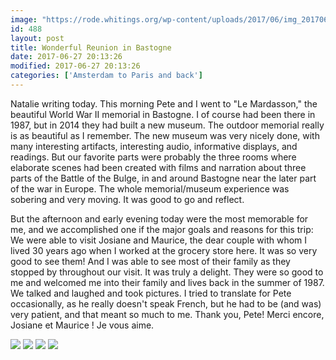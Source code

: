 ```yaml
---
image: "https://rode.whitings.org/wp-content/uploads/2017/06/img_20170627_180232887_hdr1.jpg/img_20170627_180232887_hdr1.jpg"
id: 488
layout: post
title: Wonderful Reunion in Bastogne
date: 2017-06-27 20:13:26
modified: 2017-06-27 20:13:26
categories: ['Amsterdam to Paris and back']
---
```


Natalie writing today. This morning Pete and I went to "Le Mardasson," the beautiful World War II memorial in Bastogne. I of course had been there in 1987, but in 2014 they had built a new museum. The outdoor memorial really is as beautiful as I remember. The new museum was very nicely done, with many interesting artifacts, interesting audio, informative displays, and readings. But our favorite parts were probably the three rooms where elaborate scenes had been created with films and narration about three parts of the Battle of the Bulge, in and around Bastogne near the later part of the war in Europe. The whole memorial/museum experience was sobering and very moving. It was good to go and reflect. 

But the afternoon and early evening today were the most memorable for me, and we accomplished one if the major goals and reasons for this trip: We were able to visit Josiane and Maurice, the dear couple with whom I lived 30 years ago when I worked at the grocery store here. It was so very good to see them! And I was able to see most of their family as they stopped by throughout our visit. It was truly a delight. They were so good to me and welcomed me into their family and lives back in the summer of 1987. We talked and laughed and took pictures. I tried to translate for Pete occasionally, as he really doesn't speak French, but he had to be (and was) very patient, and that meant so much to me. Thank you, Pete! Merci encore, Josiane et Maurice ! Je vous aime. 

![](https://whitingpt.files.wordpress.com/2017/06/img_20170627_140442047.jpg)
![](https://whitingpt.files.wordpress.com/2017/06/img_20170627_164139036_hdr.jpg)
![](https://whitingpt.files.wordpress.com/2017/06/img_20170627_163716901.jpg)
![](https://whitingpt.files.wordpress.com/2017/06/img_20170627_163755284.jpg)

